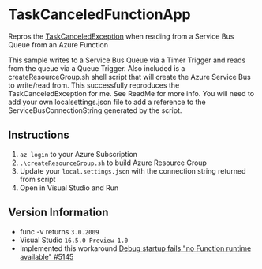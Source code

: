 # TaskCanceledFunctionApp
Repros the [TaskCanceledException](https://github.com/Azure/azure-functions-host/issues/5216) when reading from a Service Bus Queue from an Azure Function

This sample writes to a Service Bus Queue via a Timer Trigger and reads from the queue via a Queue Trigger.
Also included is a createResourceGroup.sh shell script that will create the Azure Service Bus to write/read from.
This successfully reproduces the TaskCanceledException for me. See ReadMe for more info. You will need to add your own localsettings.json file to add a reference to the ServiceBusConnectionString generated by the script.

## Instructions
1. `az login` to your Azure Subscription
1. `.\createResourceGroup.sh` to build Azure Resource Group
1. Update your `local.settings.json` with the connection string returned from script
1. Open in Visual Studio and Run

## Version Information
* func -v returns `3.0.2009`
* Visual Studio `16.5.0 Preview 1.0`
* Implemented this workaround [Debug startup fails "no Function runtime available" #5145](https://github.com/Azure/azure-functions-host/issues/5145)
